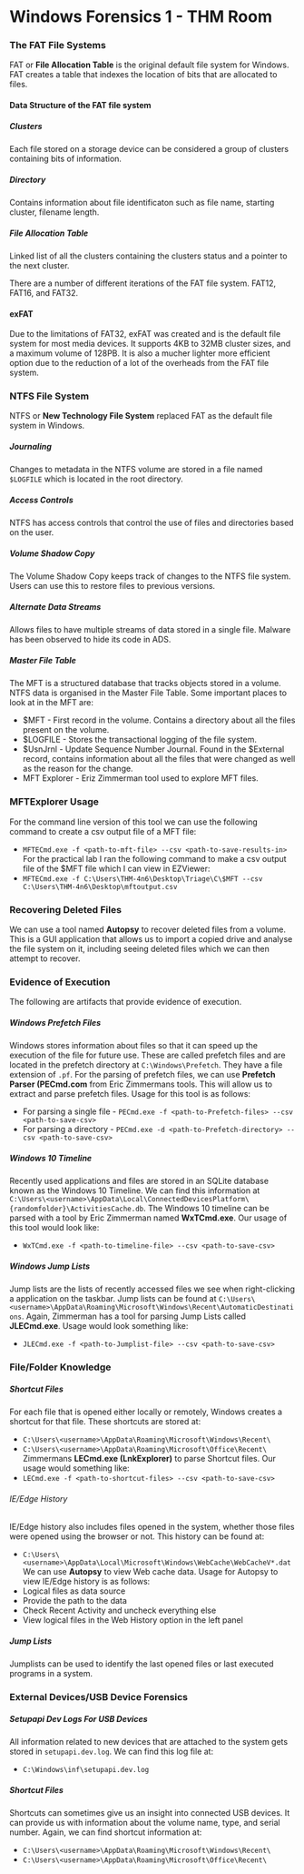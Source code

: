 # Windows Forensics 1 - THM Room

### The FAT File Systems

FAT or **File Allocation Table** is the original default file system for Windows. FAT creates a table that indexes the location of bits that are allocated to files.

#### Data Structure of the FAT file system

##### Clusters
Each file stored on a storage device can be considered a group of clusters containing bits of information.
##### Directory
Contains information about file identificaton such as file name, starting cluster, filename length.
##### File Allocation Table
Linked list of all the clusters containing the clusters status and a pointer to the next cluster.

There are a number of different iterations of the FAT file system. FAT12, FAT16, and FAT32. 

#### exFAT

Due to the limitations of FAT32, exFAT was created and is the default file system for most media devices. It supports 4KB to 32MB cluster sizes, and a maximum volume of 128PB. It is also a mucher lighter more efficient option due to the reduction of a lot of the overheads from the FAT file system.

### NTFS File System

NTFS or **New Technology File System** replaced FAT as the default file system in Windows.

##### Journaling
Changes to metadata in the NTFS volume are stored in a file named ```$LOGFILE``` which is located in the root directory.
##### Access Controls
NTFS has access controls that control the use of files and directories based on the user.
##### Volume Shadow Copy
The Volume Shadow Copy keeps track of changes to the NTFS file system. Users can use this to restore files to previous versions.
##### Alternate Data Streams
Allows files to have multiple streams of data stored in a single file. Malware has been observed to hide its code in ADS.
##### Master File Table
The MFT is a structured database that tracks objects stored in a volume. NTFS data is organised in the Master File Table. Some important places to look at in the MFT are:
* $MFT - First record in the volume. Contains a directory about all the files present on the volume.
* $LOGFILE - Stores the transactional logging of the file system.
* $UsnJrnl - Update Sequence Number Journal. Found in the $External record, contains information about all the files that were changed as well as the reason for the change.
* MFT Explorer - Eriz Zimmerman tool used to explore MFT files. 

### MFTExplorer Usage

For the command line version of this tool we can use the following command to create a csv output file of a MFT file:
* ```MFTECmd.exe -f <path-to-mft-file> --csv <path-to-save-results-in>```
For the practical lab I ran the following command to make a csv output file of the $MFT file which I can view in EZViewer:
* ```MFTECmd.exe -f C:\Users\THM-4n6\Desktop\Triage\C\$MFT --csv C:\Users\THM-4n6\Desktop\mftoutput.csv```

### Recovering Deleted Files

We can use a tool named **Autopsy** to recover deleted files from a volume. This is a GUI application that allows us to import a copied drive and analyse the file system on it, including seeing deleted files which we can then attempt to recover.

### Evidence of Execution

The following are artifacts that provide evidence of execution.

##### Windows Prefetch Files
Windows stores information about files so that it can speed up the execution of the file for future use. These are called prefetch files and are located in the prefetch directory at ```C:\Windows\Prefetch```. They have a file extension of ```.pf```. For the parsing of prefetch files, we can use **Prefetch Parser (PECmd.com** from Eric Zimmermans tools. This will allow us to extract and parse prefetch files. Usage for this tool is as follows:
* For parsing a single file - ```PECmd.exe -f <path-to-Prefetch-files> --csv <path-to-save-csv>```
* For parsing a directory - ```PECmd.exe -d <path-to-Prefetch-directory> --csv <path-to-save-csv>```

##### Windows 10 Timeline
Recently used applications and files are stored in an SQLite database known as the Windows 10 Timeline. We can find this information at ```C:\Users\<username>\AppData\Local\ConnectedDevicesPlatform\{randomfolder}\ActivitiesCache.db```.
The Windows 10 timeline can be parsed with a tool by Eric Zimmerman named **WxTCmd.exe**. Our usage of this tool would look like:
* ```WxTCmd.exe -f <path-to-timeline-file> --csv <path-to-save-csv>```

##### Windows Jump Lists
Jump lists are the lists of recently accessed files we see when right-clicking a application on the taskbar. Jump lists can be found at ```C:\Users\<username>\AppData\Roaming\Microsoft\Windows\Recent\AutomaticDestinations```.
Again, Zimmerman has a tool for parsing Jump Lists called **JLECmd.exe**. Usage would look something like:
* ```JLECmd.exe -f <path-to-Jumplist-file> --csv <path-to-save-csv>```

### File/Folder Knowledge

##### Shortcut Files
For each file that is opened either locally or remotely, Windows creates a shortcut for that file. These shortcuts are stored at:
* ```C:\Users\<username>\AppData\Roaming\Microsoft\Windows\Recent\```
* ```C:\Users\<username>\AppData\Roaming\Microsoft\Office\Recent\```
Zimmermans **LECmd.exe (LnkExplorer)** to parse Shortcut files. Our usage would something like:
* ```LECmd.exe -f <path-to-shortcut-files> --csv <path-to-save-csv>```

###### IE/Edge History
IE/Edge history also includes files opened in the system, whether those files were opened using the browser or not. This history can be found at:
* ```C:\Users\<username>\AppData\Local\Microsoft\Windows\WebCache\WebCacheV*.dat```
We can use **Autopsy** to view Web cache data. Usage for Autopsy to view IE/Edge history is as follows:
* Logical files as data source
* Provide the path to the data
* Check Recent Activity and uncheck everything else
* View logical files in the Web History option in the left panel

##### Jump Lists
Jumplists can be used to identify the last opened files or last executed programs in a system.

### External Devices/USB Device Forensics

##### Setupapi Dev Logs For USB Devices
All information related to new devices that are attached to the system gets stored in ```setupapi.dev.log```. We can find this log file at:
* ```C:\Windows\inf\setupapi.dev.log```

##### Shortcut Files
Shortcuts can sometimes give us an insight into connected USB devices. It can provide us with information about the volume name, type, and serial number. Again, we can find shortcut information at:
* ```C:\Users\<username>\AppData\Roaming\Microsoft\Windows\Recent\```
* ```C:\Users\<username>\AppData\Roaming\Microsoft\Office\Recent\```




